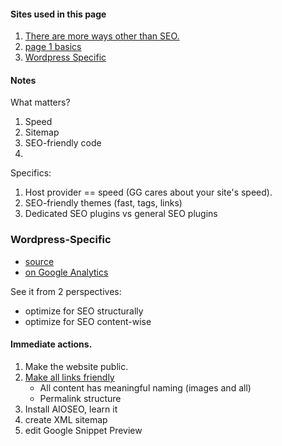 #### Sites used in this page
1. [There are more ways other than SEO.](https://www.dreamhost.com/blog/driving-traffic-to-your-website/) 
2. [page 1 basics](https://www.dreamhost.com/blog/boost-seo-wordpress-website/)
3. [Wordpress Specific](https://www.wpbeginner.com/wordpress-seo/)

#### Notes
What matters?
1. Speed
2. Sitemap
3. SEO-friendly code
4. 

Specifics:
1. Host provider == speed (GG cares about your site's speed).
2. SEO-friendly themes (fast, tags, links)
3. Dedicated SEO plugins vs general SEO plugins


### Wordpress-Specific
- [source](https://www.wpbeginner.com/wordpress-seo/)
- [on Google Analytics](https://www.wpbeginner.com/beginners-guide/how-to-install-google-analytics-in-wordpress/)


See it from 2 perspectives: 
- optimize for SEO structurally
- optimize for SEO content-wise

#### Immediate actions.
1. Make the website public.
2. [Make all links friendly](https://www.wpbeginner.com/wp-tutorials/seo-friendly-url-structure-for-wordpress/)
   - All content has meaningful naming (images and all)
   - Permalink structure
3. Install AIOSEO, learn it
4. create XML sitemap
5. edit Google Snippet Preview